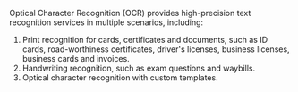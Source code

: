 Optical Character Recognition (OCR) provides high-precision text recognition services in multiple scenarios, including:
1. Print recognition for cards, certificates and documents, such as ID cards, road-worthiness certificates, driver's licenses, business licenses, business cards and invoices.
2. Handwriting recognition, such as exam questions and waybills.
3. Optical character recognition with custom templates.
